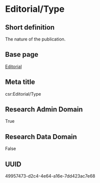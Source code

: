 # Editorial/Type
## Short definition
The nature of the publication.
## Base page
[Editorial](../Objects/Editorial.md)
## Meta title
csr:Editorial/Type
## Research Admin Domain
True
## Research Data Domain
False
## UUID
49957473-d2c4-4e64-a16e-7dd423ac7e68
